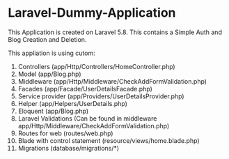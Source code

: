 # Laravel-Dummy-Application

This Application is created on Laravel 5.8. 
This contains a Simple Auth and Blog Creation and Deletion.

This appliation is using cutom:
<ol>
  <li>Controllers (app/Http/Controllers/HomeController.php)</li>
  <li>Model (app/Blog.php)</li>
  <li>Middleware (app/Http/Middleware/CheckAddFormValidation.php)</li>
  <li>Facades (app/Facade/UserDetailsFacade.php)</li>
  <li>Service provider (app/Providers/UserDetailsProvider.php)</li>
  <li>Helper (app/Helpers/UserDetails.php)</li>
  <li>Eloquent (app/Blog.php)</li>
  <li>Laravel Validations (Can be found in middleware app/Http/Middleware/CheckAddFormValidation.php)</li>
  <li>Routes for web (routes/web.php)</li>
  <li>Blade with control statement (resource/views/home.blade.php)</li>
  <li>Migrations (database/migrations/*)</li>
</ol>
